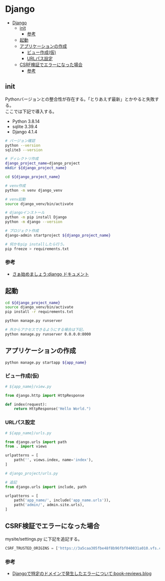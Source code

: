 # Django

- [Django](#django)
  - [init](#init)
    - [参考](#参考)
  - [起動](#起動)
  - [アプリケーションの作成](#アプリケーションの作成)
    - [ビュー作成(仮)](#ビュー作成仮)
    - [URLパス設定](#urlパス設定)
  - [CSRF検証でエラーになった場合](#csrf検証でエラーになった場合)
    - [参考](#参考-1)

## init

Pythonバージョンとの整合性が存在する。「とりあえず最新」とかやると失敗する。  
ここでは下記で導入する。

- Python 3.8.14
- sqlite 3.39.4
- Django 4.1.4

``` bash
# バージョン確認
python --version
sqlite3 --version

# ディレクトリ作成
django_project_name=django_project
mkdir ${django_project_name}

cd ${django_project_name}

# venv作成
python -m venv django_venv

# venv起動
source django_venv/bin/activate

# djangoインストール
python -m pip install Django
python -m django --version

# プロジェクト作成
django-admin startproject ${django_project_name}
```

``` bash
# 何かをpip installしたら行う。
pip freeze > requirements.txt
```

### 参考

- [さぁ始めましょう:django ドキュメント](https://docs.djangoproject.com/ja/4.1/intro/)

## 起動

``` bash
cd ${django_project_name}
source django_venv/bin/activate
pip install -r requirements.txt

python manage.py runserver
```

``` bash
# 外からアクセスできるようにする場合は下記。
python manage.py runserver 0.0.0.0:8000
```

## アプリケーションの作成

``` bash
python manage.py startapp ${app_name}
```

### ビュー作成(仮)

``` python
# ${app_name}/view.py 

from django.http import HttpResponse

def index(request):
    return HttpResponse('Hello World.")

```

### URLパス設定

``` python
# ${app_name}/urls.py

from django.urls import path
from . import views

urlpatterns = [
    path('', views.index, name='index'),
]
```

``` python
# django_project/urls.py

# 追記
from django.urls import include, path

urlpatterns = [
    path('app_name/', include('app_name.urls')),
    path('admin/', admin.site.urls),
]

```

## CSRF検証でエラーになった場合

mysite/settings.py に下記を追記する。

``` python
CSRF_TRUSTED_ORIGINS = ['https://3a5caa305fbe48f8b96fbf040031a010.vfs.cloud9.ap-northeast-1.amazonaws.com']
```

### 参考

- [Djangoで特定のドメインで発生したエラーについて:book-reviews.blog](https://book-reviews.blog/specific-domain-errors-on-Django/)

